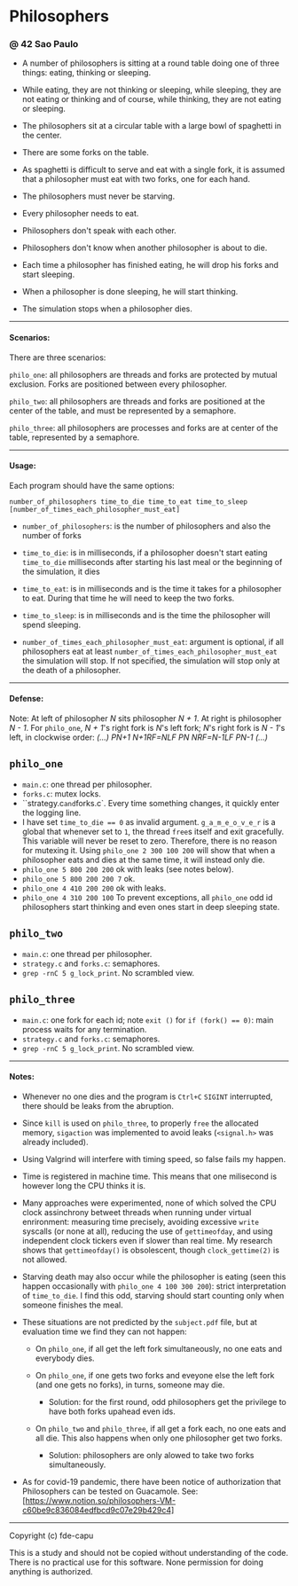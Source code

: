 # Philosophers
### @ 42 Sao Paulo

- A number of philosophers is sitting at a round table doing one of three things:
eating, thinking or sleeping.

- While eating, they are not thinking or sleeping, while sleeping, they are not eating
or thinking and of course, while thinking, they are not eating or sleeping.

- The philosophers sit at a circular table with a large bowl of spaghetti in the center.

- There are some forks on the table.

- As spaghetti is difficult to serve and eat with a single fork, it is assumed that a
philosopher must eat with two forks, one for each hand.

- The philosophers must never be starving.

- Every philosopher needs to eat.

- Philosophers don't speak with each other.

- Philosophers don't know when another philosopher is about to die.

- Each time a philosopher has finished eating, he will drop his forks and start sleeping.

- When a philosopher is done sleeping, he will start thinking.

- The simulation stops when a philosopher dies.

---

#### Scenarios:

There are three scenarios:

`philo_one`: all philosophers are threads and forks are protected by mutual exclusion. Forks are positioned between every philosopher.

`philo_two`: all philosophers are threads and forks are positioned at the center of the table, and must be represented by a semaphore.

`philo_three`: all philosophers are processes and forks are at center of the table, represented by a semaphore.

---

#### Usage:

Each program should have the same options:

```number_of_philosophers time_to_die time_to_eat time_to_sleep [number_of_times_each_philosopher_must_eat]```

- `number_of_philosophers`: is the number of philosophers and also the number
of forks

- `time_to_die`: is in milliseconds, if a philosopher doesn't start eating `time_to_die`
milliseconds after starting his last meal or the beginning of the simulation, it
dies

- `time_to_eat`: is in milliseconds and is the time it takes for a philosopher to
eat. During that time he will need to keep the two forks.

- `time_to_sleep`: is in milliseconds and is the time the philosopher will spend
sleeping.

- `number_of_times_each_philosopher_must_eat`: argument is optional, if all
philosophers eat at least `number_of_times_each_philosopher_must_eat` the
simulation will stop. If not specified, the simulation will stop only at the death
of a philosopher.

---

#### Defense:

Note:
At left of philosopher *N* sits philosopher *N + 1*. At right is philosopher *N - 1*.
For `philo_one`, *N + 1*'s right fork is *N*'s left fork; *N*'s right fork is *N - 1*'s
left, in clockwise order:
_(...) PN+1 N+1RF=NLF PN NRF=N-1LF PN-1 (...)_

## `philo_one`

- `main.c`: one thread per philosopher.
- `forks.c`: mutex locks.
- ``strategy.c` and `forks.c`. Every time something changes, it quickly enter the
  logging line.
- I have set `time_to_die == 0` as invalid argument.
  `g_a_m_e_o_v_e_r` is a global that whenever set to `1`, the thread
  `free`s itself and exit gracefully. This variable will never
  be reset to zero. Therefore, there is no reason for mutexing it.
  Using `philo_one 2 300 100 200` will show that when a philosopher
  eats and dies at the same time, it will instead only die.
- `philo_one 5 800 200 200` ok with leaks (see notes below).
- `philo_one 5 800 200 200 7` ok.
- `philo_one 4 410 200 200` ok with leaks.
- `philo_one 4 310 200 100`
  To prevent exceptions, all `philo_one` odd id philosophers start thinking and
  even ones start in deep sleeping state.

## `philo_two`

- `main.c`: one thread per philosopher.
- `strategy.c` and `forks.c`: semaphores.
- `grep -rnC 5 g_lock_print`. No scrambled view.

## `philo_three`

- `main.c`: one fork for each id; note `exit ()` for `if (fork() == 0)`: main process waits for any termination.
- `strategy.c` and `forks.c`: semaphores.
- `grep -rnC 5 g_lock_print`. No scrambled view.

---

#### Notes:

- Whenever no one dies and the program is `Ctrl+C` `SIGINT`
interrupted, there should be leaks from the abruption.

- Since `kill` is used on `philo_three`, to properly `free` the
allocated memory, `sigaction` was implemented to avoid leaks
(`<signal.h>` was already included).

- Using Valgrind will interfere with timing speed, so false fails my happen.

- Time is registered in machine time. This means that one
milisecond is however long the CPU thinks it is.

- Many approaches were experimented, none of which solved the CPU clock
  assinchrony betweet threads when running under virtual enrironment:
  measuring time precisely, avoiding excessive `write` syscalls (or none
  at all), reducing the use of `gettimeofday`, and using independent
  clock tickers even if slower than real time.
  My research shows that `gettimeofday()` is obsolescent, though `clock_gettime(2)` is not allowed.

- Starving death may also occur while the philosopher
  is eating (seen this happen occasionally with `philo_one 4 100 300 200`):
  strict interpretation of `time_to_die`. I find this odd, starving 
  should start counting only when someone finishes the meal.

- These situations are not predicted by the `subject.pdf` file, but at evaluation time we find they can not happen:

  - On `philo_one`, if all get the left fork simultaneously, no one eats and everybody dies.
  - On `philo_one`, if one gets two forks and eveyone else the left fork (and one gets no forks), in turns, someone may die.
  	- Solution: for the first round, odd philosophers get the privilege to have both forks upahead even ids.

  - On `philo_two` and `philo_three`, if all get a fork each, no one eats and all die.
    This also happens when only one philosopher get two forks.
    - Solution: philosophers are only alowed to take two forks simultaneously.

- As for covid-19 pandemic, there have been notice of authorization that Philosophers can be tested on Guacamole.
  See: [https://www.notion.so/philosophers-VM-c60be9c836084edfbcd9c07e29b429c4]

---

Copyright (c) fde-capu

This is a study and should not be copied without understanding of the code. There is no practical use for this software. None permission for doing anything is authorized.
